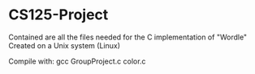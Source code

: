 # CS125-Project

Contained are all the files needed for the C implementation of "Wordle"
Created on a Unix system (Linux)

Compile with: 
gcc GroupProject.c color.c
